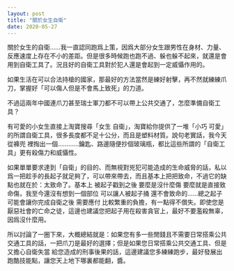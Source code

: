 ```yaml
---
layout: post
title: "關於女生自衛"
date: 2020-05-27
---
```


關於女生的自衛……我一直認同跑爲上策，因爲大部分女生跟男性在身材、力量、反應速度上存在不小的差距。但是很多時候跑也跑不過、躲也躲不起來，就還是會用到自衛工具了。況且好的自衛工具對於犯人還是會起到一定威懾作用的。

如果生活在可以合法持槍的國家，那最好的方法當然是練好射擊，再不然就練練爪刀，掌握好「可以傷人但是不會馬上致死」的力道。

不過這兩年中國連爪刀甚至瑞士軍刀都不可以帶上公共交通了，怎麼準備自衛工具？

有可愛的小女生直接上淘寶搜尋「女生 自衛」，淘寶給你提供了一堆「小巧 可愛」的所謂自衛工具，很多長度都不足十公分，而且是塑料材質。說句老實話，我今天從褲兜
裡掏出一個…………鑰匙、路邊隨便抄個玻璃瓶，都比這些所謂的「自衛工具」更有殺傷力和威懾性。

如果單單要求達到「自衛」的目的、而無視對兇犯可能造成的生命威脅的話，私以爲一把趁手的長起子就足夠了，可以帶來帶去，而且基本上把把致命，不過它的缺點也就在於：太致命了。基本上
被起子戳到之後 要麼是沒什麼傷 要麼就是直接致命傷，我至今還沒有想到一個部位 可以讓人被起子捅 還不會致命的……總之起子可能會讓你完成自衛之後 需要應付
比較繁重的負擔，有一點得不償失。即使您是厭惡社會的亡命之徒，這邊也建議您把起子用在殺害貪官上，最好不要濫殺無辜，因爲沒什麼用。

所以討論了一圈下來，大概總結就是：如果您有多一些閒錢且不需要日常搭乘公共交通工具的話，一把爪刀是最好的選擇；但是如果您日常搭乘公共交通工具、但是又擔心自衛失當
給您造成的刑事後果的話，這邊建議您多練練跑步，最好發展出跑酷技能點，讓您天上地下哪裏都能翻，醬。
